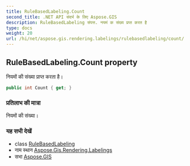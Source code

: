 ```yaml
---
title: RuleBasedLabeling.Count
second_title: .NET API संदर्भ के लिए Aspose.GIS
description: RuleBasedLabeling संपत्त. नयमं क संख्य प्रप्त करत है
type: docs
weight: 20
url: /hi/net/aspose.gis.rendering.labelings/rulebasedlabeling/count/
---
```

## RuleBasedLabeling.Count property

नियमों की संख्या प्राप्त करता है।

```csharp
public int Count { get; }
```

### प्रतिलाभ की मात्रा

नियमों की संख्या।

### यह सभी देखें

* class [RuleBasedLabeling](../)
* नाम स्थान [Aspose.Gis.Rendering.Labelings](../../rulebasedlabeling/)
* सभा [Aspose.GIS](../../../)


